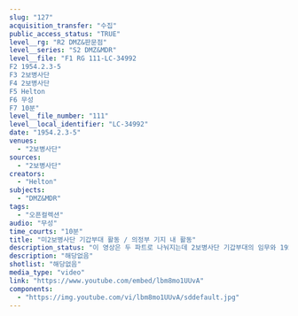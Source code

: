```yaml
---
slug: "127"
acquisition_transfer: "수집"
public_access_status: "TRUE"
level__rg: "R2 DMZ&판문점"
level__series: "S2 DMZ&MDR"
level__file: "F1 RG 111-LC-34992
F2 1954.2.3-5
F3 2보병사단 
F4 2보병사단
F5 Helton
F6 무성 
F7 10분"
level__file_number: "111"
level__local_identifier: "LC-34992"
date: "1954.2.3-5"
venues: 
  - "2보병사단"
sources: 
  - "2보병사단"
creators: 
  - "Helton"
subjects: 
  - "DMZ&MDR"
tags: 
  - "오픈컬렉션"
audio: "무성"
time_courts: "10분"
title: "미2보병사단 기갑부대 활동 / 의정부 기지 내 활동"
description_status: "이 영상은 두 파트로 나눠지는데 2보병사단 기갑부대의 임무와 1954년 2월 10일 의정부 내 기지 활동 등이다. 첫 장면은 기갑부대가 평지와 도로 등지를 이동하고, 자유의 다리를 지난 장면이 포함되었다."
description: "해당없음"
shotlist: "해당없음"
media_type: "video"
link: "https://www.youtube.com/embed/lbm8mo1UUvA"
components: 
  - "https://img.youtube.com/vi/lbm8mo1UUvA/sddefault.jpg"
---
```

